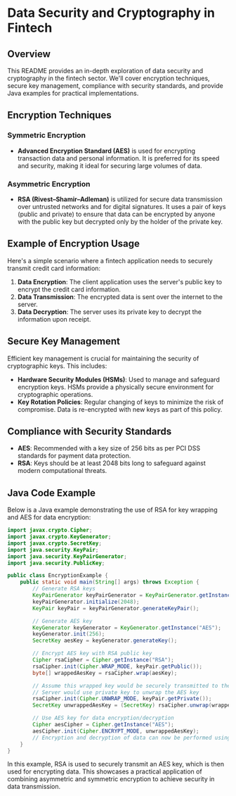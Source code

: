 # Data Security and Cryptography in Fintech

## Overview
This README provides an in-depth exploration of data security and cryptography in the fintech sector. We'll cover encryption techniques, secure key management, compliance with security standards, and provide Java examples for practical implementations.

## Encryption Techniques
### Symmetric Encryption
- **Advanced Encryption Standard (AES)** is used for encrypting transaction data and personal information. It is preferred for its speed and security, making it ideal for securing large volumes of data.
### Asymmetric Encryption
- **RSA (Rivest–Shamir–Adleman)** is utilized for secure data transmission over untrusted networks and for digital signatures. It uses a pair of keys (public and private) to ensure that data can be encrypted by anyone with the public key but decrypted only by the holder of the private key.

## Example of Encryption Usage
Here's a simple scenario where a fintech application needs to securely transmit credit card information:
1. **Data Encryption**: The client application uses the server's public key to encrypt the credit card information.
2. **Data Transmission**: The encrypted data is sent over the internet to the server.
3. **Data Decryption**: The server uses its private key to decrypt the information upon receipt.

## Secure Key Management
Efficient key management is crucial for maintaining the security of cryptographic keys. This includes:
- **Hardware Security Modules (HSMs)**: Used to manage and safeguard encryption keys. HSMs provide a physically secure environment for cryptographic operations.
- **Key Rotation Policies**: Regular changing of keys to minimize the risk of compromise. Data is re-encrypted with new keys as part of this policy.

## Compliance with Security Standards
- **AES**: Recommended with a key size of 256 bits as per PCI DSS standards for payment data protection.
- **RSA**: Keys should be at least 2048 bits long to safeguard against modern computational threats.

## Java Code Example
Below is a Java example demonstrating the use of RSA for key wrapping and AES for data encryption:

```java
import javax.crypto.Cipher;
import javax.crypto.KeyGenerator;
import javax.crypto.SecretKey;
import java.security.KeyPair;
import java.security.KeyPairGenerator;
import java.security.PublicKey;

public class EncryptionExample {
    public static void main(String[] args) throws Exception {
        // Generate RSA keys
        KeyPairGenerator keyPairGenerator = KeyPairGenerator.getInstance("RSA");
        keyPairGenerator.initialize(2048);
        KeyPair keyPair = keyPairGenerator.generateKeyPair();

        // Generate AES key
        KeyGenerator keyGenerator = KeyGenerator.getInstance("AES");
        keyGenerator.init(256);
        SecretKey aesKey = keyGenerator.generateKey();

        // Encrypt AES key with RSA public key
        Cipher rsaCipher = Cipher.getInstance("RSA");
        rsaCipher.init(Cipher.WRAP_MODE, keyPair.getPublic());
        byte[] wrappedAesKey = rsaCipher.wrap(aesKey);

        // Assume this wrapped key would be securely transmitted to the server
        // Server would use private key to unwrap the AES key
        rsaCipher.init(Cipher.UNWRAP_MODE, keyPair.getPrivate());
        SecretKey unwrappedAesKey = (SecretKey) rsaCipher.unwrap(wrappedAesKey, "AES", Cipher.SECRET_KEY);

        // Use AES key for data encryption/decryption
        Cipher aesCipher = Cipher.getInstance("AES");
        aesCipher.init(Cipher.ENCRYPT_MODE, unwrappedAesKey);
        // Encryption and decryption of data can now be performed using aesCipher
    }
}
```

In this example, RSA is used to securely transmit an AES key, which is then used for encrypting data. This showcases a practical application of combining asymmetric and symmetric encryption to achieve security in data transmission.
